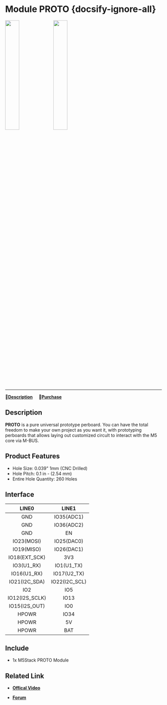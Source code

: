 # Module PROTO {docsify-ignore-all}

<img src="assets/img/product_pics/module/module_proto_01.png" width="30%" height="30%"> <img src="assets/img/product_pics/module/module_proto_02.png" width="30%" height="30%">

***

:memo:**[Description](#Description)**&nbsp;&nbsp;&nbsp;&nbsp;&nbsp;🛒**[Purchase](https://www.aliexpress.com/store/product/M5Stack-Official-Stock-Offer-Proto-Module-Proto-Board-with-Extension-Bus-Socket-for-Arduino-ESP32-Development/3226069_32843231933.html?spm=2114.12010610.8148356.4.7b26c4a1MZw8Xy.html)**

## Description

**PROTO** is a pure universal prototype perboard. You can have the total freedom to make your own project as you want it, with prototyping perboards that allows laying out customized circult to interact with the M5 core via M-BUS.

## Product Features

- Hole Size: 0.039" 1mm (CNC Drilled)
- Hole Pitch: 0.1 in - (2.54 mm)
- Entire Hole Quantity: 260 Holes

## Interface

| LINE0             | LINE1            |
|:---:|:---:|
| GND               | IO35(ADC1)       |
| GND               | IO36(ADC2)       |
| GND               | EN               |
| IO23(MOSI)        | IO25(DAC0)       |
| IO19(MISO)        | IO26(DAC1)       |
| IO18(EXT\_SCK)    | 3V3              |
| IO3(U1\_RX)       | IO1(U1\_TX)      |
| IO16(U1\_RX)      | IO17(U2\_TX)     |
| IO21(I2C\_SDA)    | IO22(I2C\_SCL)   |
| IO2               | IO5              |
| IO12(I2S\_SCLK)   | IO13             |
| IO15(I2S\_OUT)    | IO0              |
| HPOWR             | IO34             |
| HPOWR             | 5V               |
| HPOWR             | BAT              |

## Include

-  1x M5Stack PROTO Module

## Related Link

- **[Offical Video](https://www.youtube.com/channel/UCozgFVglWYQXbvTmGyS739w)**

- **[Forum](http://forum.m5stack.com/)**
